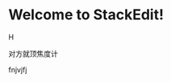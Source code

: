 
# Welcome to StackEdit!

H


对方就顶焦度计

fnjvjfj
<!--stackedit_data:
eyJoaXN0b3J5IjpbMTk0NTE0NDczNSw1NTc2NTg1MjcsLTUyMz
AxODA4NywtNzE1MjUxOTkwLC0xMTUyNDQ4Njc0LC0xMzEzMzgx
NzM0LDM1NDQyNDgxNiwtOTI1NzcwNzU4LC0xNTY1MDA4MDI4LC
0zMDUzNDUyMjldfQ==
-->